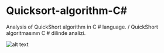 # Quicksort-algorithm-C#
Analysis of QuickShort algorithm in C # language. / QuickShort algoritmasının C # dilinde analizi.

![alt text](https://i2.wp.com/www.techiedelight.com/wp-content/uploads/Quicksort.png?w=1100http://)
